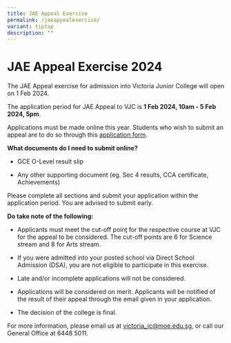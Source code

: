 ```yaml
---
title: JAE Appeal Exercise
permalink: /jaeappealexercise/
variant: tiptap
description: ""
---
```

<h1><strong>JAE Appeal Exercise 2024</strong></h1>
<p>The JAE Appeal exercise for admission into Victoria Junior College will
open on 1 Feb 2024.</p>
<p>The application period for JAE Appeal to VJC is <strong>1 Feb 2024, 10am - 5 Feb 2024, 5pm</strong>.</p>
<p>Applications must be made online this year. Students who wish to submit
an appeal are to do so through this <a href="https://portal.vjc.edu.sg/0/appeal.html" rel="noopener noreferrer nofollow" target="_blank"><u>application form</u></a>.</p>
<p><strong>What documents do I need to submit online?</strong>
</p>
<ul data-tight="true" class="tight">
<li>
<p>GCE O-Level result slip</p>
</li>
<li>
<p>Any other supporting document (eg. Sec 4 results, CCA certificate, Achievements)</p>
</li>
</ul>
<p>Please complete all sections and submit your application within the application
period. You are advised to submit early.</p>
<p><strong>Do take note of the following:</strong>
</p>
<ul>
<li>
<p>Applicants must meet the cut-off poin<u>t</u> for the respective course
at VJC for the appeal to be considered. The cut-off points are 6 for Science
stream and 8 for Arts stream.</p>
</li>
<li>
<p>If you were admitted into your posted school via Direct School Admission
(DSA), you are not eligible to participate in this exercise.</p>
</li>
<li>
<p>Late and/or incomplete applications will not be considered.</p>
</li>
<li>
<p>Applications will be considered on merit. Applicants will be notified
of the result of their appeal through the email given in your application.</p>
</li>
<li>
<p>The decision of the college is final.</p>
</li>
</ul>
<p>For more information, please email us at <a href="https://portal.vjc.edu.sg/0/appeal.html" rel="noopener noreferrer nofollow" target="_blank">victoria_jc@moe.edu.sg</a>,
or call our General Office at 6448 5011.</p>
<p>
<br>
</p>